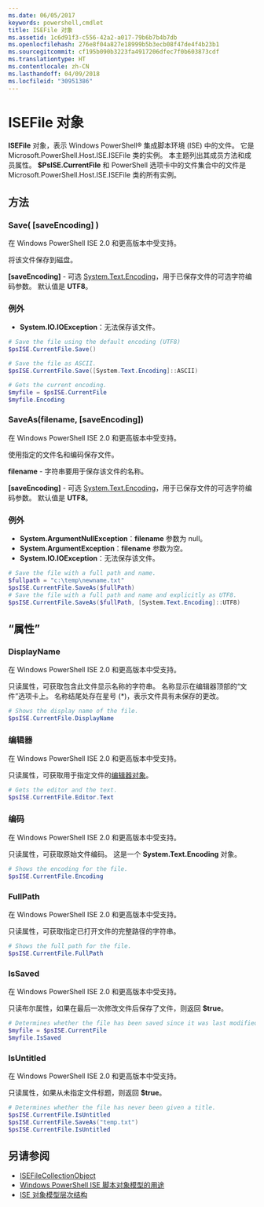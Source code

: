 ```yaml
---
ms.date: 06/05/2017
keywords: powershell,cmdlet
title: ISEFile 对象
ms.assetid: 1c6d91f3-c556-42a2-a017-79b6b7b4b7db
ms.openlocfilehash: 276e8f04a827e18999b5b3ecb08f47de4f4b23b1
ms.sourcegitcommit: cf195b090b3223fa4917206dfec7f0b603873cdf
ms.translationtype: HT
ms.contentlocale: zh-CN
ms.lasthandoff: 04/09/2018
ms.locfileid: "30951386"
---
```

# <a name="the-isefile-object"></a>ISEFile 对象

**ISEFile** 对象，表示 Windows PowerShell® 集成脚本环境 (ISE) 中的文件。 它是 Microsoft.PowerShell.Host.ISE.ISEFile 类的实例。 本主题列出其成员方法和成员属性。 **$PsISE.CurrentFile** 和 PowerShell 选项卡中的文件集合中的文件是 Microsoft.PowerShell.Host.ISE.ISEFile 类的所有实例。

## <a name="methods"></a>方法

### <a name="save-saveencoding-"></a>Save\( \[saveEncoding\] \)

在 Windows PowerShell ISE 2.0 和更高版本中受支持。

将该文件保存到磁盘。

**\[saveEncoding\]** - 可选 [System.Text.Encoding](http://msdn.microsoft.com/library/system.text.encoding.aspx)，用于已保存文件的可选字符编码参数。 默认值是 **UTF8**。

### <a name="exceptions"></a>例外

- **System.IO.IOException**：无法保存该文件。

```powershell
# Save the file using the default encoding (UTF8)
$psISE.CurrentFile.Save()

# Save the file as ASCII.
$psISE.CurrentFile.Save([System.Text.Encoding]::ASCII)

# Gets the current encoding.
$myfile = $psISE.CurrentFile
$myfile.Encoding
```

### <a name="saveasfilename-saveencoding"></a>SaveAs\(filename, \[saveEncoding\]\)

在 Windows PowerShell ISE 2.0 和更高版本中受支持。

使用指定的文件名和编码保存文件。

**filename** - 字符串要用于保存该文件的名称。

**\[saveEncoding\]** - 可选 [System.Text.Encoding](http://msdn.microsoft.com/library/system.text.encoding.aspx)，用于已保存文件的可选字符编码参数。 默认值是 **UTF8**。

### <a name="exceptions"></a>例外

- **System.ArgumentNullException**：**filename** 参数为 null。
- **System.ArgumentException**：**filename** 参数为空。
- **System.IO.IOException**：无法保存该文件。

```powershell
# Save the file with a full path and name.
$fullpath = "c:\temp\newname.txt"
$psISE.CurrentFile.SaveAs($fullPath)
# Save the file with a full path and name and explicitly as UTF8.
$psISE.CurrentFile.SaveAs($fullPath, [System.Text.Encoding]::UTF8)
```

## <a name="properties"></a>“属性”

### <a name="displayname"></a>DisplayName

在 Windows PowerShell ISE 2.0 和更高版本中受支持。

只读属性，可获取包含此文件显示名称的字符串。 名称显示在编辑器顶部的“文件”选项卡上。 名称结尾处存在星号 \(\*\)，表示文件具有未保存的更改。

```powershell
# Shows the display name of the file.
$psISE.CurrentFile.DisplayName
```

### <a name="editor"></a>编辑器

在 Windows PowerShell ISE 2.0 和更高版本中受支持。

只读属性，可获取用于指定文件的[编辑器对象](The-ISEEditor-Object.md)。

```powershell
# Gets the editor and the text.
$psISE.CurrentFile.Editor.Text
```

### <a name="encoding"></a>编码

在 Windows PowerShell ISE 2.0 和更高版本中受支持。

只读属性，可获取原始文件编码。 这是一个 **System.Text.Encoding** 对象。

```powershell
# Shows the encoding for the file.
$psISE.CurrentFile.Encoding
```

### <a name="fullpath"></a>FullPath

在 Windows PowerShell ISE 2.0 和更高版本中受支持。

只读属性，可获取指定已打开文件的完整路径的字符串。

```powershell
# Shows the full path for the file.
$psISE.CurrentFile.FullPath
```

### <a name="issaved"></a>IsSaved

在 Windows PowerShell ISE 2.0 和更高版本中受支持。

只读布尔属性，如果在最后一次修改文件后保存了文件，则返回 **$true**。

```powershell
# Determines whether the file has been saved since it was last modified.
$myfile = $psISE.CurrentFile
$myfile.IsSaved
```

### <a name="isuntitled"></a>IsUntitled

在 Windows PowerShell ISE 2.0 和更高版本中受支持。

只读属性，如果从未指定文件标题，则返回 **$true**。

```powershell
# Determines whether the file has never been given a title.
$psISE.CurrentFile.IsUntitled
$psISE.CurrentFile.SaveAs("temp.txt")
$psISE.CurrentFile.IsUntitled
```

## <a name="see-also"></a>另请参阅

- [ISEFileCollectionObject](The-ISEFileCollection-Object.md)
- [Windows PowerShell ISE 脚本对象模型的用途](Purpose-of-the-Windows-PowerShell-ISE-Scripting-Object-Model.md)
- [ISE 对象模型层次结构](The-ISE-Object-Model-Hierarchy.md)